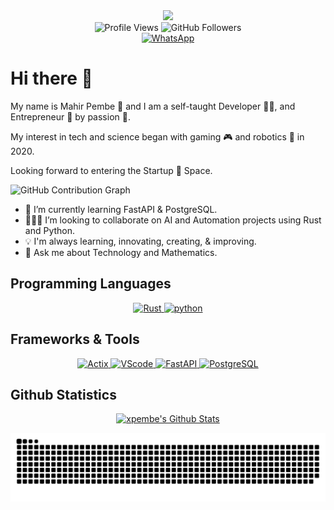 <div id="header" align="center">
    <img src="https://media.giphy.com/media/M9gbBd9nbDrOTu1Mqx/giphy.gif" width="100"/>
</div>

<div align="center">
    <img src="https://komarev.com/ghpvc/?username=xpembe&style=plastic" alt="Profile Views"/>
    <img src="https://img.shields.io/github/followers/xpembe?style=social&label=Followers&cacheSeconds=0" alt="GitHub Followers"/>
</div>

<div id="badges" align="center">
    <a href="https://api.whatsapp.com/send/?phone=255625081096&text&app_absent=0" target="_blank">
        <img src="https://img.shields.io/badge/WhatsApp-128C7E?style=for-the-badge&logo=whatsapp&logoColor=25D366" alt="WhatsApp"/>
    </a>
</div>

# Hi there 👋

My name is Mahir Pembe 🎉 and I am a self-taught Developer 👨‍💻, and Entrepreneur 💼 by passion 🙂.

My interest in tech and science began with gaming 🎮 and robotics 🤖 in 2020.

Looking forward to entering the Startup 🚀 Space.

![GitHub Contribution Graph](https://github-readme-activity-graph.vercel.app/graph?username=xpembe&theme=tokyo-night&hide_border=true&hide_title=false&area=true&custom_title=Contribution%20Graph%20In%20All%20Repo)

- 🌱 I’m currently learning FastAPI & PostgreSQL.
- 🧑🏻‍💻 I’m looking to collaborate on AI and Automation projects using Rust and Python.
- 💡 I'm always learning, innovating, creating, & improving.
- 💬 Ask me about Technology and Mathematics.

## Programming Languages

<p align="center">
    <a href="https://www.rust-lang.org/" target="_blank">
        <img src="https://skillicons.dev/icons?i=rust" alt="Rust"/>
    </a>
    <a href="https://www.python.org/" target="_blank">
        <img src="https://skillicons.dev/icons?i=python" alt="python"/>
    </a>
</p>

## Frameworks & Tools

<p align="center">
    <a href="https://actix.rs/" target="_blank">
        <img src="https://skillicons.dev/icons?i=actix" alt="Actix"/>
    </a>
    <a href="https://code.visualstudio.com/" target="_blank">
        <img src="https://skillicons.dev/icons?i=vscode" alt="VScode"/>
    </a>
    <a href="https://fastapi.tiangolo.com/" target="_blank">
        <img src="https://skillicons.dev/icons?i=fastapi" alt="FastAPI"/>
    </a>
    <a href="https://www.postgresql.org/" target="_blank">
        <img src="https://skillicons.dev/icons?i=postgresql" alt="PostgreSQL"/>
    </a>
</p>

## Github Statistics

<div align="center">
    <a href="https://github.com/xpembe/github-readme-stats"><img alt="xpembe's Github Stats" src="https://github-readme-stats.vercel.app/api/?username=xpembe&show_icons=true&count_private=true&theme=tokyo-night&hide_border=true"/></a>
</div>

![Snake Animation](https://github.com/xpembe/xpembe/blob/main/assets/github-snake.svg)
